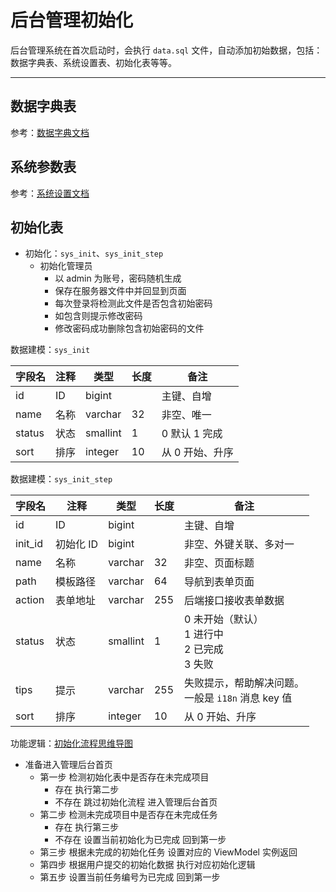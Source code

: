 后台管理初始化
===========

后台管理系统在首次启动时，会执行 `data.sql` 文件，自动添加初始数据，包括：数据字典表、系统设置表、初始化表等等。

---

## 数据字典表

参考：[数据字典文档](../common/data-dict.md)

## 系统参数表

参考：[系统设置文档](../common/system-setting.md)

## 初始化表

- 初始化：`sys_init`、`sys_init_step`
    - 初始化管理员
      - 以 admin 为账号，密码随机生成
      - 保存在服务器文件中并回显到页面
      - 每次登录将检测此文件是否包含初始密码
      - 如包含则提示修改密码
      - 修改密码成功删除包含初始密码的文件

数据建模：`sys_init`

| 字段名    | 注释  | 类型       | 长度  | 备注        |
|--------|-----|----------|-----|-----------|
| id     | ID  | bigint   |     | 主键、自增     |
| name   | 名称  | varchar  | 32  | 非空、唯一     |
| status | 状态  | smallint | 1   | 0 默认 1 完成 |
| sort   | 排序  | integer  | 10  | 从 0 开始、升序 |

数据建模：`sys_init_step`

| 字段名     | 注释     | 类型       | 长度  | 备注                                  |
|---------|--------|----------|-----|-------------------------------------|
| id      | ID     | bigint   |     | 主键、自增                               |
| init_id | 初始化 ID | bigint   |     | 非空、外键关联、多对一                         |
| name    | 名称     | varchar  | 32  | 非空、页面标题                             |
| path    | 模板路径   | varchar  | 64  | 导航到表单页面                             |
| action  | 表单地址   | varchar  | 255 | 后端接口接收表单数据                          |
| status  | 状态     | smallint | 1   | 0 未开始（默认）<br>1 进行中<br>2 已完成<br>3 失败 |
| tips    | 提示     | varchar  | 255 | 失败提示，帮助解决问题。<br>一般是 `i18n` 消息 key 值 |
| sort    | 排序     | integer  | 10  | 从 0 开始、升序                           |

功能逻辑：[初始化流程思维导图](/docs/manage/init.puml)

* 准备进入管理后台首页
    * 第一步 检测初始化表中是否存在未完成项目
        * 存在 执行第二步
        * 不存在 跳过初始化流程 进入管理后台首页
    * 第二步 检测未完成项目中是否存在未完成任务
        * 存在 执行第三步
        * 不存在 设置当前初始化为已完成 回到第一步
    * 第三步 根据未完成的初始化任务 设置对应的 ViewModel 实例返回
    * 第四步 根据用户提交的初始化数据 执行对应初始化逻辑
    * 第五步 设置当前任务编号为已完成 回到第一步

